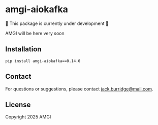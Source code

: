 # amgi-aiokafka

:construction: This package is currently under development :construction:

AMGI will be here very soon

## Installation

```
pip install amgi-aiokafka==0.14.0
```

## Contact

For questions or suggestions, please contact [jack.burridge@mail.com](mailto:jack.burridge@mail.com).

## License

Copyright 2025 AMGI
